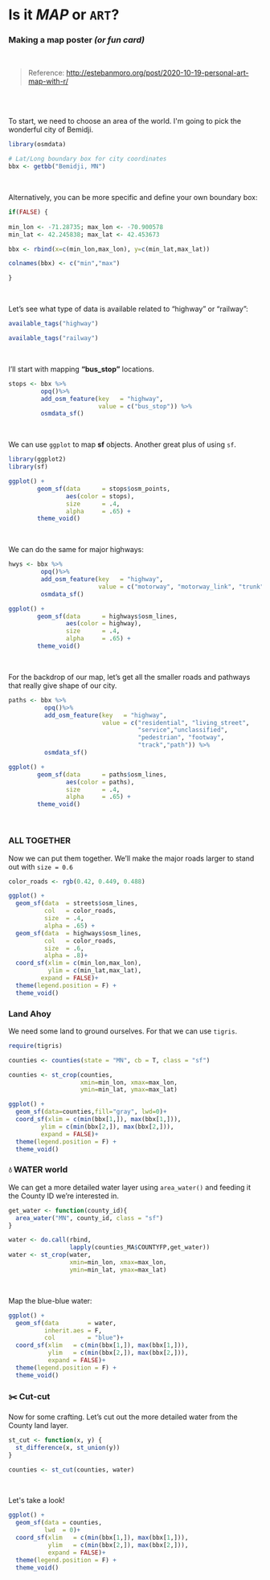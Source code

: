 # Is it *MAP* or **`ART`**?

### Making a map poster *(or fun card)*


<br>

> Reference:
> <http://estebanmoro.org/post/2020-10-19-personal-art-map-with-r/>

<br>
<br>

To start, we need to choose an area of the world. I'm going to pick the wonderful city of Bemidji.
``` r
library(osmdata)

# Lat/Long boundary box for city coordinates
bbx <- getbb("Bemidji, MN")
```

<br>

Alternatively, you can be more specific and define your own boundary box:

``` r
if(FALSE) {
  
min_lon <- -71.28735; max_lon <- -70.900578
min_lat <- 42.245838; max_lat <- 42.453673

bbx <- rbind(x=c(min_lon,max_lon), y=c(min_lat,max_lat))

colnames(bbx) <- c("min","max")

}
```

<br>

Let’s see what type of data is available related to “highway” or
“railway”:

``` r
available_tags("highway")

available_tags("railway")
```

<br>

I’ll start with mapping **“bus\_stop”** locations.

``` r
stops <- bbx %>%
         opq()%>%
         add_osm_feature(key   = "highway", 
                         value = c("bus_stop")) %>%
         osmdata_sf()
```

<br>

We can use `ggplot` to map **sf** objects. Another great plus of using
`sf`.

``` r
library(ggplot2)
library(sf)

ggplot() +
        geom_sf(data      = stops$osm_points,
                aes(color = stops),
                size      = .4,
                alpha     = .65) +
        theme_void()
```

<br>

We can do the same for major highways:

``` r
hwys <- bbx %>%
         opq()%>%
         add_osm_feature(key   = "highway", 
                         value = c("motorway", "motorway_link", "trunk", "primary")) %>%
         osmdata_sf()

ggplot() +
        geom_sf(data      = highways$osm_lines,
                aes(color = highway),
                size      = .4,
                alpha     = .65) +
        theme_void()
```

<br>

For the backdrop of our map, let’s get all the smaller roads and
pathways that really give shape of our city.

``` r
paths <- bbx %>%
          opq()%>%
          add_osm_feature(key   = "highway", 
                          value = c("residential", "living_street",
                                    "service","unclassified",
                                    "pedestrian", "footway",
                                    "track","path")) %>%
          osmdata_sf()

ggplot() +
        geom_sf(data      = paths$osm_lines,
                aes(color = paths),
                size      = .4,
                alpha     = .65) +
        theme_void()
```

<br>

### ALL TOGETHER

Now we can put them together. We’ll make the major roads larger to stand
out with `size = 0.6`

``` r
color_roads <- rgb(0.42, 0.449, 0.488)

ggplot() +
  geom_sf(data  = streets$osm_lines,
          col   = color_roads,
          size  = .4,
          alpha = .65) +
  geom_sf(data  = highways$osm_lines,
          col   = color_roads,
          size  = .6,
          alpha = .8)+
  coord_sf(xlim = c(min_lon,max_lon),
           ylim = c(min_lat,max_lat),
         expand = FALSE)+
  theme(legend.position = F) + 
  theme_void()
```

### Land Ahoy

We need some land to ground ourselves. For that we can use `tigris`.

``` r
require(tigris)

counties <- counties(state = "MN", cb = T, class = "sf")

counties <- st_crop(counties,
                    xmin=min_lon, xmax=max_lon,
                    ymin=min_lat, ymax=max_lat)

ggplot() + 
  geom_sf(data=counties,fill="gray", lwd=0)+
  coord_sf(xlim = c(min(bbx[1,]), max(bbx[1,])), 
         ylim = c(min(bbx[2,]), max(bbx[2,])),
         expand = FALSE)+
  theme(legend.position = F) +
  theme_void()
```

### :droplet: WATER world

We can get a more detailed water layer using `area_water()` and feeding
it the County ID we’re interested in.

``` r
get_water <- function(county_id){
  area_water("MN", county_id, class = "sf")
}

water <- do.call(rbind, 
                 lapply(counties_MA$COUNTYFP,get_water))
water <- st_crop(water,
                 xmin=min_lon, xmax=max_lon,
                 ymin=min_lat, ymax=max_lat)
```

<br>

Map the blue-blue water:

``` r
ggplot() + 
  geom_sf(data        = water,
          inherit.aes = F,
          col         = "blue")+
  coord_sf(xlim   = c(min(bbx[1,]), max(bbx[1,])), 
           ylim   = c(min(bbx[2,]), max(bbx[2,])),
           expand = FALSE)+
  theme(legend.position = F) + 
  theme_void()
```

### :scissors: Cut-cut

Now for some crafting. Let’s cut out the more detailed water from the
County land layer.

``` r
st_cut <- function(x, y) {
  st_difference(x, st_union(y))
}

counties <- st_cut(counties, water)
```

<br>

Let's take a look!

``` r
ggplot() + 
  geom_sf(data = counties,
          lwd  = 0)+
  coord_sf(xlim   = c(min(bbx[1,]), max(bbx[1,])), 
           ylim   = c(min(bbx[2,]), max(bbx[2,])),
           expand = FALSE)+
  theme(legend.position = F) + 
  theme_void()
```
